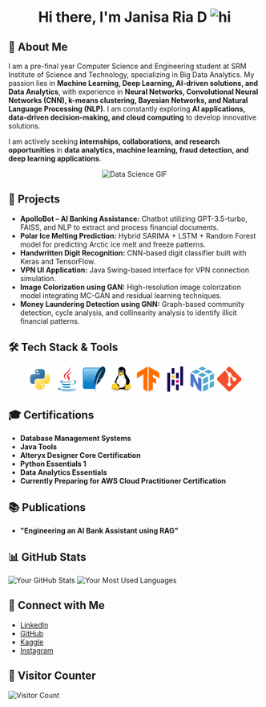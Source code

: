 <h1 align="center">Hi there, I'm Janisa Ria D <img src="https://user-images.githubusercontent.com/1303154/88677602-1635ba80-d120-11ea-84d8-d263ba5fc3c0.gif" width="28px" alt="hi"></h1>

## 🚀 About Me
I am a pre-final year Computer Science and Engineering student at SRM Institute of Science and Technology, specializing in Big Data Analytics. My passion lies in **Machine Learning, Deep Learning, AI-driven solutions, and Data Analytics**, with experience in **Neural Networks, Convolutional Neural Networks (CNN), k-means clustering, Bayesian Networks, and Natural Language Processing (NLP)**. I am constantly exploring **AI applications, data-driven decision-making, and cloud computing** to develop innovative solutions.  

I am actively seeking **internships, collaborations, and research opportunities** in **data analytics, machine learning, fraud detection, and deep learning applications**.

<div align="center">
    <img src="https://user-images.githubusercontent.com/74038190/235224431-e8c8c12e-6826-47f1-89fb-2ddad83b3abf.gif" alt="Data Science GIF" />
</div>

## 🔬 Projects
- **ApolloBot – AI Banking Assistance:** Chatbot utilizing GPT-3.5-turbo, FAISS, and NLP to extract and process financial documents.
- **Polar Ice Melting Prediction:** Hybrid SARIMA + LSTM + Random Forest model for predicting Arctic ice melt and freeze patterns.
- **Handwritten Digit Recognition:** CNN-based digit classifier built with Keras and TensorFlow.
- **VPN UI Application:** Java Swing-based interface for VPN connection simulation.
- **Image Colorization using GAN:** High-resolution image colorization model integrating MC-GAN and residual learning techniques.
- **Money Laundering Detection using GNN:** Graph-based community detection, cycle analysis, and collinearity analysis to identify illicit financial patterns.

## 🛠 Tech Stack & Tools
<div align="center">
    <img src="https://raw.githubusercontent.com/devicons/devicon/master/icons/python/python-original.svg" alt="Python" width="50" height="50"/>
    <img src="https://raw.githubusercontent.com/devicons/devicon/master/icons/java/java-original.svg" alt="Java" width="50" height="50"/>
    <img src="https://raw.githubusercontent.com/devicons/devicon/master/icons/sqlite/sqlite-original.svg" alt="SQL" width="50" height="50"/>
    <img src="https://raw.githubusercontent.com/devicons/devicon/master/icons/linux/linux-original.svg" alt="Linux" width="50" height="50"/>
    <img src="https://raw.githubusercontent.com/devicons/devicon/master/icons/tensorflow/tensorflow-original.svg" alt="TensorFlow" width="50" height="50"/>
    <img src="https://raw.githubusercontent.com/devicons/devicon/master/icons/pandas/pandas-original.svg" alt="Pandas" width="50" height="50"/>
    <img src="https://raw.githubusercontent.com/devicons/devicon/master/icons/numpy/numpy-original.svg" alt="NumPy" width="50" height="50"/>
    <img src="https://raw.githubusercontent.com/devicons/devicon/master/icons/git/git-original.svg" alt="Git" width="50" height="50"/>
</div>

## 🎓 Certifications
- **Database Management Systems**
- **Java Tools**
- **Alteryx Designer Core Certification**
- **Python Essentials 1**
- **Data Analytics Essentials**
- **Currently Preparing for AWS Cloud Practitioner Certification**

## 📚 Publications
- **"Engineering an AI Bank Assistant using RAG"**

## 📊 GitHub Stats
![Your GitHub Stats](https://github-readme-stats.vercel.app/api?username=JanisaRia&show_icons=true&theme=radical)
![Your Most Used Languages](https://github-readme-stats.vercel.app/api/top-langs/?username=JanisaRia&layout=compact&theme=radical)

## 💼 Connect with Me
- [LinkedIn](https://www.linkedin.com/in/janisa-ria-d-39b130251/)
- [GitHub](https://github.com/JanisaRia)
- [Kaggle](https://www.kaggle.com/janisaria)
- [Instagram](https://www.instagram.com/a.ria.l_/)

## 🌟 Visitor Counter
![Visitor Count](https://profile-counter.glitch.me/JanisaRia/count.svg)

<!--
**JanisaRia/JanisaRia** is a ✨ _special_ ✨ repository because its `README.md` (this file) appears on your GitHub profile.

Here are some ideas to get you started:

- 🔭 I’m currently working on ...
- 🌱 I’m currently learning ...
- 👯 I’m looking to collaborate on ...
- 🤔 I’m looking for help with ...
- 💬 Ask me about ...
- 📫 How to reach me: ...
- 😄 Pronouns: ...
- ⚡ Fun fact: ...
-->
